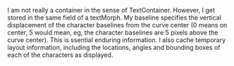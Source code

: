 I am not really a container in the sense of TextContainer.  However, I get stored in the same field of a textMorph.  My baseline specifies the vertical displacement of the character baselines from the curve center (0 means on center, 5 would mean, eg, the character baselines are 5 pixels above the curve center).  This is ssential enduring information.  I also cache temporary layout information, including the locations, angles and bounding boxes of each of the characters as displayed.